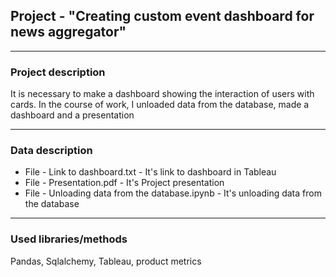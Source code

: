 ## Project - "Creating custom event dashboard for news aggregator"
___
### Project description
It is necessary to make a dashboard showing the interaction of users with cards. In the course of work, I unloaded data from the database, made a dashboard and a presentation 

___
### Data description
- File - Link to dashboard.txt - It's link to dashboard in Tableau
- File - Presentation.pdf - It's Project presentation
- File - Unloading data from the database.ipynb - It's unloading data from the database
___
### Used libraries/methods
Pandas, Sqlalchemy, Tableau, product metrics
